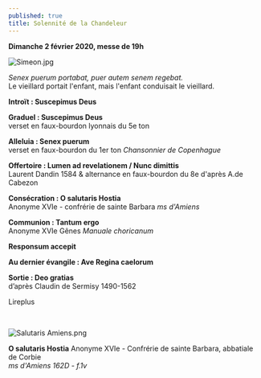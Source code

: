 ```yaml
---
published: true
title: Solennité de la Chandeleur
---
```


**Dimanche 2 février 2020, messe de 19h**  

![Simeon.jpg]({{site.baseurl}}/images/Simeon.jpg)


*Senex puerum portabat, puer autem senem regebat.*  
Le vieillard portait l'enfant, mais l'enfant conduisait le vieillard.

**Introït : Suscepimus Deus**

**Graduel : Suscepimus Deus**  
verset en faux-bourdon lyonnais du 5e ton

**Alleluia : Senex puerum**  
verset en faux-bourdon du 1er ton *Chansonnier de Copenhague*

**Offertoire : Lumen ad revelationem / Nunc dimittis**  
Laurent Dandin 1584 & alternance en faux-bourdon du 8e d'après A.de Cabezon

**Consécration : O salutaris Hostia**  
Anonyme XVIe - confrérie de sainte Barbara *ms d'Amiens*

**Communion : Tantum ergo**  
Anonyme XVIe Gênes *Manuale choricanum*

**Responsum accepit**

**Au dernier évangile : Ave Regina caelorum**

**Sortie : Deo gratias**  
d’après Claudin de Sermisy 1490-1562

Lireplus

&nbsp;

![Salutaris Amiens.png]({{site.baseurl}}/images/Salutaris%20Amiens.png)  

**O salutaris Hostia** Anonyme XVIe - Confrérie de sainte Barbara, abbatiale de Corbie  
*ms d'Amiens 162D - f.1v*
